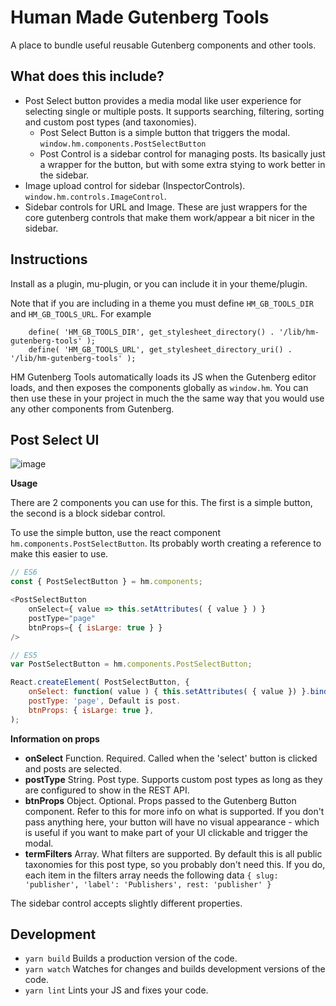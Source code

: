 Human Made Gutenberg Tools
==========================

A place to bundle useful reusable Gutenberg components and other tools.

## What does this include?

* Post Select button provides a media modal like user experience for selecting single or multiple posts. It supports searching, filtering, sorting and custom post types (and taxonomies).
  * Post Select Button is a simple button that triggers the modal. `window.hm.components.PostSelectButton`
  * Post Control is a sidebar control for managing posts. Its basically just a wrapper for the button, but with some extra stying to work better in the sidebar.
* Image upload control for sidebar (InspectorControls). `window.hm.controls.ImageControl`.
* Sidebar controls for URL and Image. These are just wrappers for the core gutenberg controls that make them work/appear a bit nicer in the sidebar.

## Instructions

Install as a plugin, mu-plugin, or you can include it in your theme/plugin. 

Note that if you are including in a theme you must define `HM_GB_TOOLS_DIR` and `HM_GB_TOOLS_URL`. For example

```
	define( 'HM_GB_TOOLS_DIR', get_stylesheet_directory() . '/lib/hm-gutenberg-tools' );
	define( 'HM_GB_TOOLS_URL', get_stylesheet_directory_uri() . '/lib/hm-gutenberg-tools' );
```

HM Gutenberg Tools automatically loads its JS when the Gutenberg editor loads, and then exposes the components globally as `window.hm`. You can then use these in your project in much the the same way that you would use any other components from Gutenberg.

## Post Select UI

![image](https://user-images.githubusercontent.com/494927/35505702-d334667e-04de-11e8-8afc-4e21b1f83138.png)

**Usage**

There are 2 components you can use for this. The first is a simple button, the second is a block sidebar control.

To use the simple button, use the react component `hm.components.PostSelectButton`. Its probably worth creating a reference to make this easier to use.

```js
// ES6
const { PostSelectButton } = hm.components;

<PostSelectButton 
    onSelect={ value => this.setAttributes( { value } ) }
    postType="page" 
    btnProps={ { isLarge: true } }
/>

// ES5
var PostSelectButton = hm.components.PostSelectButton;

React.createElement( PostSelectButton, {
    onSelect: function( value ) { this.setAttributes( { value }) }.bind( this ), 
    postType: 'page', Default is post.
    btnProps: { isLarge: true }, 
);
```

**Information on props**
* **onSelect** Function. Required. Called when the 'select' button is clicked and posts are selected.
* **postType** String. Post type. Supports custom post types as long as they are configured to show in the REST API. 
* **btnProps** Object. Optional. Props passed to the Gutenberg Button component. Refer to this for more info on what is supported. If you don't pass anything here, your button will have no visual appearance - which is useful if you want to make part of your UI clickable and trigger the modal. 
* **termFilters** Array. What filters are supported. By default this is all public taxonomies for this post type, so you probably don't need this. If you do, each item in the filters array needs the following data `{ slug: 'publisher', 'label': 'Publishers', rest: 'publisher' }`

The sidebar control accepts slightly different properties.

## Development

* `yarn build` Builds a production version of the code.
* `yarn watch` Watches for changes and builds development versions of the code.
* `yarn lint` Lints your JS and fixes your code.
